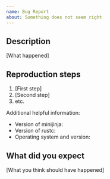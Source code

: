 ```yaml
---
name: Bug Report
about: Something does not seem right
---
```


## Description

[What happened]

## Reproduction steps

1. [First step]
2. [Second step]
3. etc.

Additional helpful information:

- Version of minijinja:
- Version of rustc:
- Operating system and version:

## What did you expect

[What you think should have happened]


